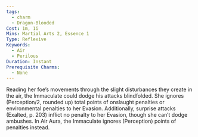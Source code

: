 ```yaml
---
tags:
  - charm
  - Dragon-Blooded
Cost: 1m, 1i
Mins: Martial Arts 2, Essence 1
Type: Reflexive
Keywords:
  - Air
  - Perilous
Duration: Instant
Prerequisite Charms:
  - None
---
```

Reading her foe’s movements through the slight disturbances they create in the air, the Immaculate could dodge his attacks blindfolded. She ignores (Perception/2, rounded up) total points of onslaught penalties or environmental penalties to her Evasion. Additionally, surprise attacks (Exalted, p. 203) inflict no penalty to her Evasion, though she can’t dodge ambushes. In Air Aura, the Immaculate ignores (Perception) points of penalties instead.